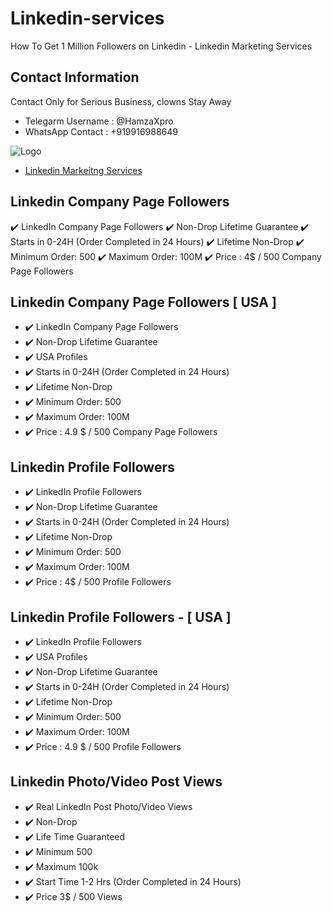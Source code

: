 # Linkedin-services
 How To Get 1 Million Followers on Linkedin - Linkedin Marketing Services
 
 ## Contact Information 

Contact Only for Serious Business, clowns Stay Away

- Telegarm Username : @HamzaXpro
- WhatsApp Contact : +919916988649

![Logo](https://blogger.googleusercontent.com/img/b/R29vZ2xl/AVvXsEhC5Abg74QYrqAVbbmrE5ayfBtxUCY2efmzZHKSLvsrm8vgugQIm3CZwt-H7Ko5mH2iKhcwPWyTqrPa0qvAtLakA66sHdaRX2aV4ul3Qol5LDcQ8gSueHvmn-Tz0mE8vJi-b6mZdRQHR7tL2daRkzQ3c15MQOWUUuEyi3DmUko5elO_i4sYzO5fP98p/s1280/How%20To%20Get%201%20Million%20Followers%20on%20Linkedin%20.png)
 
- [Linkedin Markeitng Services](https://termuxtutorials.blogspot.com/2023/04/how-to-get-1-million-followers-on.html)

## Linkedin Company Page Followers 
✔️ LinkedIn Company Page Followers
✔️ Non-Drop Lifetime Guarantee
✔️ Starts in 0-24H (Order Completed in 24 Hours)
✔️ Lifetime Non-Drop
✔️ Minimum Order: 500
✔️ Maximum Order: 100M
✔️ Price : 4$ / 500 Company Page Followers

## Linkedin Company Page Followers [ USA ]
- ✔️ LinkedIn Company Page Followers
- ✔️ Non-Drop Lifetime Guarantee
- ✔️ USA Profiles
- ✔️ Starts in 0-24H (Order Completed in 24 Hours)
- ✔️ Lifetime Non-Drop
- ✔️ Minimum Order: 500
- ✔️ Maximum Order: 100M
- ✔️ Price : 4.9 $ / 500 Company Page Followers

## Linkedin Profile Followers 
- ✔️ LinkedIn Profile Followers
- ✔️ Non-Drop Lifetime Guarantee
- ✔️ Starts in 0-24H (Order Completed in 24 Hours)
- ✔️ Lifetime Non-Drop
- ✔️ Minimum Order: 500
- ✔️ Maximum Order: 100M
- ✔️ Price : 4$ / 500 Profile Followers

## Linkedin Profile Followers - [ USA ]
- ✔️ LinkedIn Profile Followers
- ✔️ USA Profiles
- ✔️ Non-Drop Lifetime Guarantee
- ✔️ Starts in 0-24H (Order Completed in 24 Hours)
- ✔️ Lifetime Non-Drop
- ✔️ Minimum Order: 500
- ✔️ Maximum Order: 100M
- ✔️ Price : 4.9 $ / 500 Profile Followers

## Linkedin Photo/Video Post Views
- ✔️ Real LinkedIn Post Photo/Video Views
- ✔️ Non-Drop
- ✔️ Life Time Guaranteed
- ✔️ Minimum 500
- ✔️ Maximum 100k
- ✔️ Start Time 1-2 Hrs (Order Completed in 24 Hours)
- ✔️ Price 3$ / 500 Views
